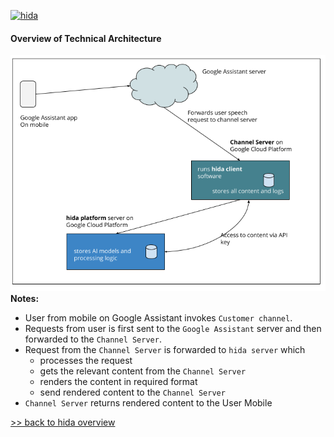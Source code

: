[![hida](images/hida-128x128.jpg)](./)

#### Overview of Technical Architecture
![Architecture](images/technical-architecture.png)
**Notes:**
- User from mobile on Google Assistant invokes `Customer channel`.
- Requests from user is first sent to the `Google Assistant` server and then forwarded to the `Channel Server`.
- Request from the `Channel Server` is forwarded to `hida server` which 
    - processes the request 
    - gets the relevant content from the `Channel Server`
    - renders the content in required format
    - send rendered content to the `Channel Server`
 - `Channel Server` returns rendered content to the User Mobile 

[>> back to hida overview](./hida-overview.html)

